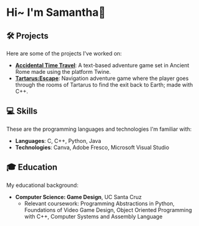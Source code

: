 # Hi~ I'm Samantha👋

## 🛠 Projects
Here are some of the projects I've worked on:

- **[Accidental Time Travel](https://github.com/quantumleapquokka/quantumleapquokka/blob/main/Accidental%20Time%20Travel.html)**: A text-based adventure game set in Ancient Rome made using the platform Twine.
- **[Tartarus:Escape](https://replit.com/@ssiew/final-copy)**: Navigation adventure game where the player goes through the rooms of Tartarus to find the exit back to Earth; made with C++.

## 💻 Skills
These are the programming languages and technologies I'm familiar with:

- **Languages**: C, C++, Python, Java
- **Technologies**: Canva, Adobe Fresco, Microsoft Visual Studio

## 🎓 Education
My educational background:

- **Computer Science: Game Design**, UC Santa Cruz
  - Relevant coursework: Programming Abstractions in Python, Foundations of Video Game Design, Object Oriented Programming with C++, Computer Systems and Assembly Language




<!--
**quantumleapquokka/quantumleapquokka** is a ✨ _special_ ✨ repository because its `README.md` (this file) appears on your GitHub profile.

Here are some ideas to get you started:

- 🔭 I’m currently working on ...
- 🌱 I’m currently learning ...
- 👯 I’m looking to collaborate on ...
- 🤔 I’m looking for help with ...
- 💬 Ask me about ...
- 📫 How to reach me: ...
- 😄 Pronouns: ...
- ⚡ Fun fact: ...
-->
